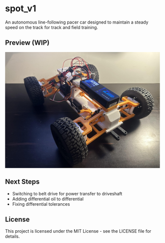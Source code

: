 # spot_v1
An autonomous line-following pacer car designed to maintain a steady speed on the track for track and field training.
## Preview (WIP)
![WIP Pacer](images/pacer_wip_v2.jpg)
## Next Steps
- Switching to belt drive for power transfer to driveshaft
- Adding differential oil to differential
- Fixing differential tolerances
## License
This project is licensed under the MIT License - see the LICENSE file for details.

